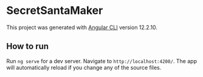 # SecretSantaMaker

This project was generated with [Angular CLI](https://github.com/angular/angular-cli) version 12.2.10.

## How to run

Run `ng serve` for a dev server. Navigate to `http://localhost:4200/`. The app will automatically reload if you change any of the source files.

